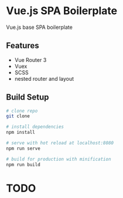 # Vue.js SPA Boilerplate
Vue.js base SPA boilerplate

## Features
- Vue Router 3
- Vuex
- SCSS
- nested router and layout


## Build Setup
``` bash
# clone repo
git clone 

# install dependencies
npm install

# serve with hot reload at localhost:8080
npm run serve

# build for production with minification
npm run build
```

# TODO

